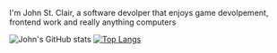 I'm John St. Clair, a software devolper that enjoys game devolpement, frontend work and really anything computers

![John's GitHub stats](https://github-readme-stats.vercel.app/api?username=johnstclair&theme=dark&show_icons=true)  [![Top Langs](https://github-readme-stats.vercel.app/api/top-langs/?username=johnstclair&theme=dark)](https://github.com/anuraghazra/github-readme-stats)
